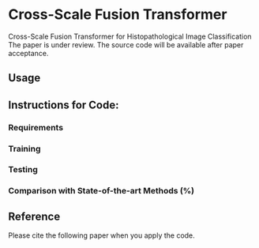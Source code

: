 # Cross-Scale Fusion Transformer

Cross-Scale Fusion Transformer for Histopathological Image Classification  
The paper is under review. The source code will be available after paper acceptance. 

## Usage

## Instructions for Code:

### Requirements

### Training

### Testing

### Comparison with State-of-the-art Methods (%)

## Reference 

Please cite the following paper when you apply the code. 

